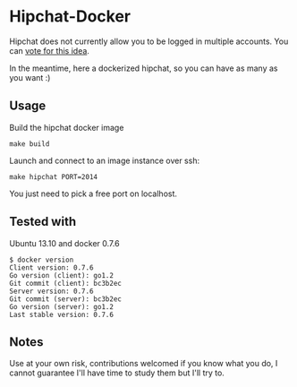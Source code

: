 Hipchat-Docker
==============

Hipchat does not currently allow you to be logged in multiple accounts.
You can [vote for this idea](http://help.hipchat.com/forums/138883-suggestions-issues/suggestions/2716912-let-me-be-a-member-of-and-sign-in-to-multiple-acco).

In the meantime, here a dockerized hipchat, so you can have as many as you want :)

Usage
-----

Build the hipchat docker image

    make build

Launch and connect to an image instance over ssh:

	make hipchat PORT=2014

You just need to pick a free port on localhost.

Tested with
-----------

Ubuntu 13.10 and docker 0.7.6

	$ docker version
	Client version: 0.7.6
	Go version (client): go1.2
	Git commit (client): bc3b2ec
	Server version: 0.7.6
	Git commit (server): bc3b2ec
	Go version (server): go1.2
	Last stable version: 0.7.6

Notes
-----

Use at your own risk, contributions welcomed if you know what you do,
I cannot guarantee I'll have time to study them but I'll try to.
